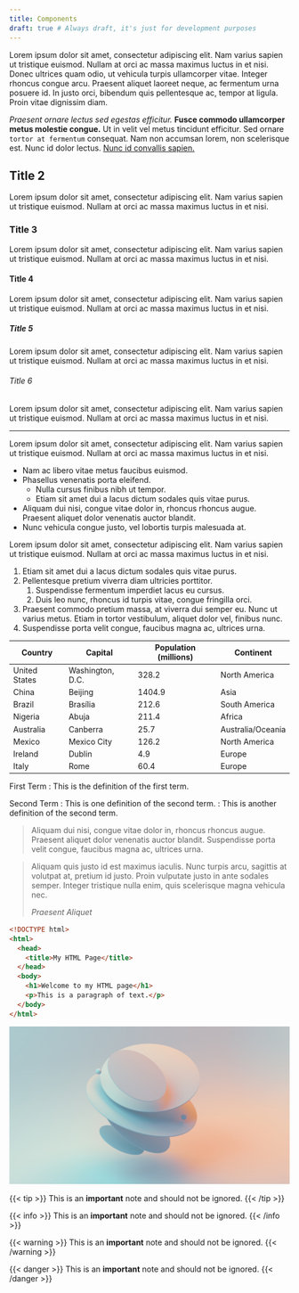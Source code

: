 ```yaml
---
title: Components
draft: true # Always draft, it's just for development purposes
---
```


Lorem ipsum dolor sit amet, consectetur adipiscing elit. Nam varius sapien ut tristique euismod. Nullam at orci ac massa maximus luctus in et nisi. Donec ultrices quam odio, ut vehicula turpis ullamcorper vitae. Integer rhoncus congue arcu. Praesent aliquet laoreet neque, ac fermentum urna posuere id. In justo orci, bibendum quis pellentesque ac, tempor at ligula. Proin vitae dignissim diam.

*Praesent ornare lectus sed egestas efficitur.* **Fusce commodo ullamcorper metus molestie congue.** Ut in velit vel metus tincidunt efficitur. Sed ornare `tortor at fermentum` consequat. Nam non accumsan lorem, non scelerisque est. Nunc id dolor lectus. [Nunc id convallis sapien.](#)

## Title 2

Lorem ipsum dolor sit amet, consectetur adipiscing elit. Nam varius sapien ut tristique euismod. Nullam at orci ac massa maximus luctus in et nisi.

### Title 3

Lorem ipsum dolor sit amet, consectetur adipiscing elit. Nam varius sapien ut tristique euismod. Nullam at orci ac massa maximus luctus in et nisi.

#### Title 4

Lorem ipsum dolor sit amet, consectetur adipiscing elit. Nam varius sapien ut tristique euismod. Nullam at orci ac massa maximus luctus in et nisi.

##### Title 5

Lorem ipsum dolor sit amet, consectetur adipiscing elit. Nam varius sapien ut tristique euismod. Nullam at orci ac massa maximus luctus in et nisi.

###### Title 6

Lorem ipsum dolor sit amet, consectetur adipiscing elit. Nam varius sapien ut tristique euismod. Nullam at orci ac massa maximus luctus in et nisi.

---

Lorem ipsum dolor sit amet, consectetur adipiscing elit. Nam varius sapien ut tristique euismod. Nullam at orci ac massa maximus luctus in et nisi.

- Nam ac libero vitae metus faucibus euismod.
- Phasellus venenatis porta eleifend.
  - Nulla cursus finibus nibh ut tempor.
  - Etiam sit amet dui a lacus dictum sodales quis vitae purus. 
- Aliquam dui nisi, congue vitae dolor in, rhoncus rhoncus augue. Praesent aliquet dolor venenatis auctor blandit.
- Nunc vehicula congue justo, vel lobortis turpis malesuada at.

Lorem ipsum dolor sit amet, consectetur adipiscing elit. Nam varius sapien ut tristique euismod. Nullam at orci ac massa maximus luctus in et nisi.

1. Etiam sit amet dui a lacus dictum sodales quis vitae purus. 
1. Pellentesque pretium viverra diam ultricies porttitor. 
   1. Suspendisse fermentum imperdiet lacus eu cursus. 
   1. Duis leo nunc, rhoncus id turpis vitae, congue fringilla orci. 
1. Praesent commodo pretium massa, at viverra dui semper eu. Nunc ut varius metus. Etiam in tortor vestibulum, aliquet dolor vel, finibus nunc.
1. Suspendisse porta velit congue, faucibus magna ac, ultrices urna. 

| Country       | Capital          | Population (millions) | Continent         |
| ------------- | ---------------- | --------------------- | ----------------- |
| United States | Washington, D.C. | 328.2                 | North America     |
| China         | Beijing          | 1404.9                | Asia              |
| Brazil        | Brasília         | 212.6                 | South America     |
| Nigeria       | Abuja            | 211.4                 | Africa            |
| Australia     | Canberra         | 25.7                  | Australia/Oceania |
| Mexico        | Mexico City      | 126.2                 | North America     |
| Ireland       | Dublin           | 4.9                   | Europe            |
| Italy         | Rome             | 60.4                  | Europe            |

First Term
: This is the definition of the first term.

Second Term
: This is one definition of the second term.
: This is another definition of the second term.

> Aliquam dui nisi, congue vitae dolor in, rhoncus rhoncus augue. Praesent aliquet dolor venenatis auctor blandit.
> Suspendisse porta velit congue, faucibus magna ac, ultrices urna. 

> Aliquam quis justo id est maximus iaculis. Nunc turpis arcu, sagittis at volutpat at, pretium id justo. 
> Proin vulputate justo in ante sodales semper. Integer tristique nulla enim, quis scelerisque magna vehicula nec.
>
> <cite>Praesent Aliquet</cite>

```html
<!DOCTYPE html>
<html>
  <head>
    <title>My HTML Page</title>
  </head>
  <body>
    <h1>Welcome to my HTML page</h1>
    <p>This is a paragraph of text.</p>
  </body>
</html>
```

![Some image](./image.jpg)

{{< tip >}}
This is an **important** note and should not be ignored.
{{< /tip >}}

{{< info >}}
This is an **important** note and should not be ignored.
{{< /info >}}

{{< warning >}}
This is an **important** note and should not be ignored.
{{< /warning >}}

{{< danger >}}
This is an **important** note and should not be ignored.
{{< /danger >}}